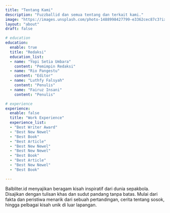 ```yaml
---
title: "Tentang Kami"
description: "Fuzzballid dan semua tentang dan terkait kami."
image: "https://images.unsplash.com/photo-1488998427799-e3362cec87c3?ixlib=rb-1.2.1&ixid=MnwxMjA3fDB8MHxwaG90by1wYWdlfHx8fGVufDB8fHx8&auto=format&fit=crop&w=1170&q=80"
layout: "about"
draft: false

# education
education:
  enable: true
  title: "Redaksi"
  education_list:
  - name: "Yopi Setia Umbara"
    content: "Pemimpin Redaksi"
  - name: "Rio Pangestu"
    content: "Editor"
  - name: "Luthfy Falsyah"
    content: "Penulis"
  - name: "Fairuz Insani"
    content: "Penulis"

# experience
experience:
  enable: false
  title: "Work Experience"
  experience_list:
  - "Best Writer Award"
  - "Best New Newel"
  - "Best Book"
  - "Best Article"
  - "Best New Newel"
  - "Best New Newel"
  - "Best Book"
  - "Best Article"
  - "Best New Newel"
  - "Best Book"

---
```


Balbliter.id menyajikan beragam kisah inspiratif dari dunia sepakbola. Disajikan dengan tulisan khas dan sudut pandang tanpa batas. Mulai dari fakta dan peristiwa menarik dari sebuah pertandingan, cerita tentang sosok, hingga pelbagai kisah unik di luar lapangan.